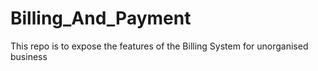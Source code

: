 # Billing_And_Payment
This repo is to expose the features of the Billing System for unorganised  business 

